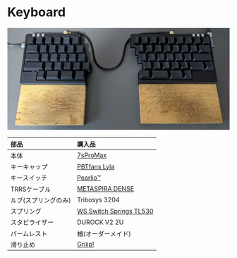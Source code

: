# Keyboard

![My Keyboard](images/7spromax.jpg)

|部品|購入品|
| :- | :- |
|本体|[7sProMax](https://keeb-on.com/products/7spromax)|
|キーキャップ|[PBTfans Lyla](https://kbdfans.com/products/pbtfans-lyla?srsltid=AfmBOooMvyz4aVob0MnRjMZYUDv8YoMReg7GPIq6cSNGpCU1bfIj9T8D)|
|キースイッチ|[Pearlio™](https://zealpc.net/products/pearlio?variant=39379359531072)|
|TRRSケーブル|[METASPIRA DENSE](https://jizaistyle.com/products/metaspira-dense-trrscable-typel)|
|ルブ(スプリングのみ)|Tribosys 3204
|スプリング|[WS Switch Springs TL530](https://shop.wuquestudio.com/products/ws-switch-springs?variant=41831630733482)
|スタビライザー|DUROCK V2 2U|
|パームレスト|楢(オーダーメイド)|
|滑り止め|[Griiip!](https://sss-create.com/pages/griiip)|

